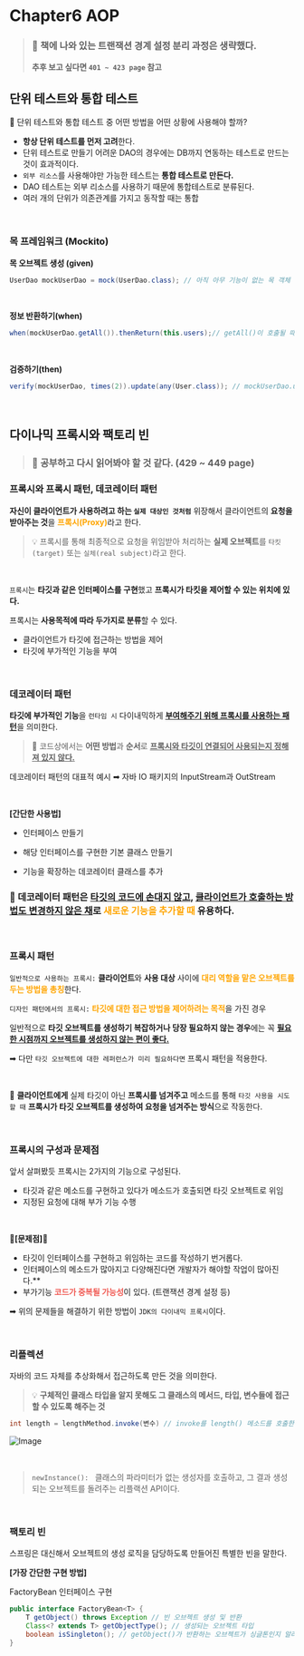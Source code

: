 # Chapter6 AOP

> ### 📌 책에 나와 있는 트랜잭션 경계 설정 분리 과정은 생략했다. 
>
> **추후 보고 싶다면 `401 ~ 423 page` 참고**

## 단위 테스트와 통합 테스트 

💭 단위 테스트와 통합 테스트 중 어떤 방법을 어떤 상황에 사용해야 할까?

- **항상 단위 테스트를 먼저 고려**한다. 
- 단위 테스트로 만들기 어려운 DAO의 경우에는 DB까지 연동하는 테스트로 만드는 것이 효과적이다. 
- `외부 리소스`를 사용해야만 가능한 테스트는 **통합 테스트로 만든다.** 
- DAO 테스트는 외부 리소스를 사용하기 때문에 통합테스트로 분류된다. 
- 여러 개의 단위가 의존관계를 가지고 동작할 때는 통합

<br>

### 목 프레임워크 (Mockito) 

**목 오브젝트 생성 (given)**
```java
UserDao mockUserDao = mock(UserDao.class); // 아직 아무 기능이 없는 목 객체 생성
```

<br>

**정보 반환하기(when)** 

```java
when(mockUserDao.getAll()).thenReturn(this.users);// getAll()이 호출될 때 this.users 리스트 반환하도록 설정
```

<br>

**검증하기(then)** 

```java
verify(mockUserDao, times(2)).update(any(User.class)); // mockUserDao.update()가 어떤 User 객체를 대상으로든 2번 호출되었는지 검증
```


<br>

## 다이나믹 프록시와 팩토리 빈 

> ### 📌 공부하고 다시 읽어봐야 할 것 같다. (429 ~ 449 page) 

### 프록시와 프록시 패턴, 데코레이터 패턴

**자신이 클라이언트가 사용하려고 하는 `실제 대상인 것처럼`** 위장해서 클라이언트의 **요청을 받아주는 것**을 <span style="color:orange;">**프록시(Proxy)**</span>라고 한다. 

> 💡 프록시를 통해 최종적으로 요청을 위임받아 처리하는 **실제 오브젝트**를 `타킷(target)` 또는 `실체(real subject)`라고 한다.

<br>

`프록시`는 **타깃과 같은 인터페이스를 구현**했고 **프록시가 타킷을 제어할 수 있는 위치에 있다.** 

프록시는 **사용목적에 따라 두가지로 분류**할 수 있다. 

- 클라이언트가 타깃에 접근하는 방법을 제어
- 타깃에 부가적인 기능을 부여


<br>

### 데코레이터 패턴 

**타깃에 부가적인 기능**을 `런타임 시` 다이내믹하게 <ins>**부여해주기 위해 프록시를 사용하는 패턴**</ins>을 의미한다. 

> 🔎 코드상에서는 **어떤 방법**과 **순서**로 <ins>**프록시와 타깃이 연결되어 사용되는지 정해져 있지 않다.**</ins> 

데코레이터 패턴의 대표적 예시 ➡︎ 자바 IO 패키지의 InputStream과 OutStream
 
<br>

**[간단한 사용법]** 

- 인터페이스 만들기

- 해당 인터페이스를 구현한 기본 클래스 만들기

- 기능을 확장하는 데코레이터 클래스를 추가

### 🚀 데코레이터 패턴은 <ins>타깃의 코드에 손대지 않고</ins>, <ins>클라이언트가 호출하는 방법도 변경하지 않은 채</ins>로 <span style="color:orange;">새로운 기능을 추가할 때</span> 유용하다. 

<br>

### 프록시 패턴 

`일반적으로 사용하는 프록시:` **클라이언트**와 **사용 대상** 사이에 <span style="color:orange;">**대리 역할을 맡은 오브젝트를 두는 방법을 총칭**</span>한다. 

`디자인 패턴에서의 프록시:` <span style="color:orange;">**타깃에 대한 접근 방법을 제어하려는 목적**</span>을 가진 경우

일반적으로 **타깃 오브젝트를 생성하기 복잡하거나 당장 필요하지 않는 경우**에는 꼭 <ins>**필요한 시점까지 오브젝트를 생성하지 않는 편이 좋다.**</ins>

➡︎ 다만 `타깃 오브젝트에 대한 레퍼런스가 미리 필요하다면` 프록시 패턴을 적용한다. 

<br>

🔎 **클라이언트에게** 실제 타깃이 아닌 **프록시를 넘겨주고** 메소드를 통해 `타깃 사용을 시도할 때` **프록시가 타깃 오브젝트를 생성하여 요청을 넘겨주는 방식**으로 작동한다. 

<br>

### 프록시의 구성과 문제점 

앞서 살펴봤듯 프록시는 2가지의 기능으로 구성된다. 
- 타깃과 같은 메소드를 구현하고 있다가 메소드가 호출되면 타깃 오브젝트로 위임
- 지정된 요청에 대해 부가 기능 수행 

<br>

**🚨[문제점]🚨**

- 타깃이 인터페이스를 구현하고 위임하는 코드를 작성하기 번거롭다. 
- 인터페이스의 메소드가 많아지고 다양해진다면 개발자가 해야할 작업이 많아진다.** 
- 부가기능 <span style="color:#F05750;">**코드가 중복될 가능성**</span>이 있다. (트랜잭션 경계 설정 등)

➡︎ 위의 문제들을 해결하기 위한 방법이 `JDK의 다이내믹 프록시`이다. 

<br>

### 리플렉션

자바의 코드 자체를 추상화해서 접근하도록 만든 것을 의미한다. 

> 💡 **구체적인 클래스 타입을 알지 못해도 그 클래스의 메서드, 타입, 변수들에 접근할 수 있도록 해주는 것** 


```java
int length = lengthMethod.invoke(변수) // invoke를 length() 메소드를 호출한다. 
```


![Image](https://github.com/user-attachments/assets/0ce8fa73-de1b-440e-9e1b-ea5146b70aae)


<br>

> `newInstance(): ` 클래스의 파라미터가 없는 생성자를 호출하고, 그 결과 생성되는 오브젝트를 돌려주는 리플랙션 API이다.


<br>

### 팩토리 빈 

스프링은 대신해서 오브젝트의 생성 로직을 담당하도록 만들어진 특별한 빈을 말한다. 

**[가장 간단한 구현 방법]**

FactoryBean 인터페이스 구현 

```java
public interface FactoryBean<T> {
    T getObject() throws Exception // 빈 오브젝트 생성 및 반환
    Class<? extends T> getObjectType(); // 생성되는 오브젝트 타입
    boolean isSingleton(); // getObject()가 반환하는 오브젝트가 싱글톤인지 알려준다. 
}
```

